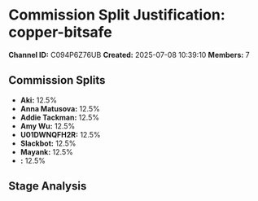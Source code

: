 # Commission Split Justification: copper-bitsafe

**Channel ID:** C094P6Z76UB
**Created:** 2025-07-08 10:39:10
**Members:** 7

## Commission Splits

- **Aki:** 12.5%
- **Anna Matusova:** 12.5%
- **Addie Tackman:** 12.5%
- **Amy Wu:** 12.5%
- **U01DWNQFH2R:** 12.5%
- **Slackbot:** 12.5%
- **Mayank:** 12.5%
- **:** 12.5%

## Stage Analysis

